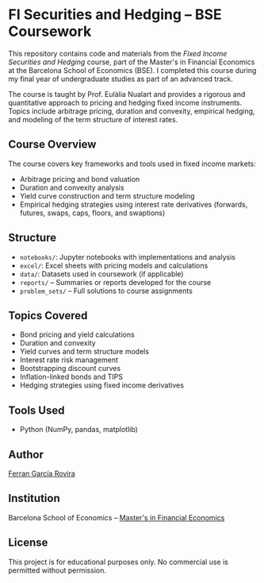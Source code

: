 # FI Securities and Hedging – BSE Coursework

This repository contains code and materials from the *Fixed Income Securities and Hedging* course, part of the Master's in Financial Economics at the Barcelona School of Economics (BSE). I completed this course during my final year of undergraduate studies as part of an advanced track.

The course is taught by Prof. Eulàlia Nualart and provides a rigorous and quantitative approach to pricing and hedging fixed income instruments. Topics include arbitrage pricing, duration and convexity, empirical hedging, and modeling of the term structure of interest rates.

## Course Overview
The course covers key frameworks and tools used in fixed income markets:
- Arbitrage pricing and bond valuation
- Duration and convexity analysis
- Yield curve construction and term structure modeling
- Empirical hedging strategies using interest rate derivatives (forwards, futures, swaps, caps, floors, and swaptions)

## Structure
- `notebooks/`: Jupyter notebooks with implementations and analysis
- `excel/`: Excel sheets with pricing models and calculations
- `data/`: Datasets used in coursework (if applicable)
- `reports/` – Summaries or reports developed for the course
- `problem_sets/` – Full solutions to course assignments

## Topics Covered
- Bond pricing and yield calculations
- Duration and convexity
- Yield curves and term structure models
- Interest rate risk management
- Bootstrapping discount curves
- Inflation-linked bonds and TIPS
- Hedging strategies using fixed income derivatives

## Tools Used
- Python (NumPy, pandas, matplotlib)

## Author
[Ferran García Rovira](https://www.linkedin.com/in/ferrangarciarovira/) 

## Institution
Barcelona School of Economics – [Master's in Financial Economics](https://bse.eu/)

## License
This project is for educational purposes only. No commercial use is permitted without permission.

